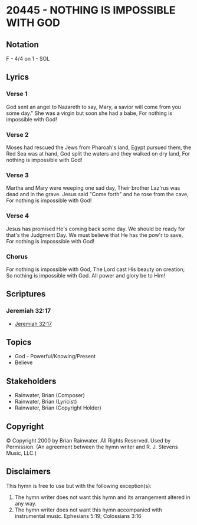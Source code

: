 # 20445 - NOTHING IS IMPOSSIBLE WITH GOD

## Notation

F - 4/4 on 1 - SOL

## Lyrics

### Verse 1

God sent an angel to Nazareth to say, Mary, a savior will come from you some day." She was a virgin but soon she had a babe, For nothing is impossible with God!

### Verse 2

Moses had rescued the Jews from Pharoah's land, Egypt pursued them, the Red Sea was at hand, God split the waters and they walked on dry land, For nothing is impossible with God!

### Verse 3

Martha and Mary were weeping one sad day, Their brother Laz'rus was dead and in the grave. Jesus said "Come forth" and he rose from the cave, For nothing is impossible with God!

### Verse 4

Jesus has promised He's coming back some day. We should be ready for that's the Judgment Day. We must believe that He has the pow'r to save, For nothing is imposssible with God!

### Chorus

For nothing is impossible with God, The Lord cast His beauty on creation; So nothing is impossible with God. All power and glory be to Him!


## Scriptures

### Jeremiah 32:17

- [Jeremiah 32:17](https://www.biblegateway.com/passage/?search=Jeremiah%2032%3A17)


## Topics

- God - Powerful/Knowing/Present
- Believe

## Stakeholders

- Rainwater, Brian (Composer)
- Rainwater, Brian (Lyricist)
- Rainwater, Brian (Copyright Holder)

## Copyright

© Copyright 2000 by Brian Rainwater. All Rights Reserved. Used by Permission.
(An agreement between the hymn writer and R. J. Stevens Music, LLC.)

## Disclaimers

This hymn is free to use but with the following exception(s):
1. The hymn writer does not want this hymn and its arrangement altered in any way.
2. The hymn writer does not want this hymn accompanied with instrumental music.
Ephesians 5:19; Colossians 3:16

